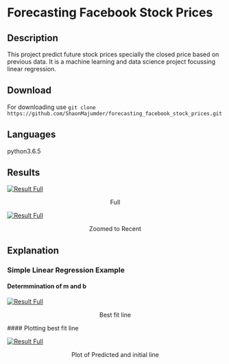 # Forecasting Facebook Stock Prices
## Description
This project predict future stock prices specially the closed price based on previous data.
It is a machine learning and data science project focussing linear regression.
## Download 
For downloading use 
       `git clone https://github.com/ShaonMajumder/forecasting_facebook_stock_prices.git`
## Languages
python3.6.5
## Results

[![Result Full](https://raw.githubusercontent.com/ShaonMajumder/forecasting_facebook_stock_prices/master/result.png)](https://twitter.com/Shaon_Mazoomder)
<p align="center"> Full </p>

[![Result Full](https://raw.githubusercontent.com/ShaonMajumder/forecasting_facebook_stock_prices/master/result2.png)](https://twitter.com/Shaon_Mazoomder)
<p align="center"> Zoomed to Recent </p>

## Explanation
### Simple Linear Regression Example
#### Determmination of m and b
[![Result Full](https://raw.githubusercontent.com/ShaonMajumder/forecasting_facebook_stock_prices/master/explain1.png)](https://twitter.com/Shaon_Mazoomder)
<p align="center"> Best fit line </p>
#### Plotting best fit line

[![Result Full](https://raw.githubusercontent.com/ShaonMajumder/forecasting_facebook_stock_prices/master/simple_linear_regression1.png)](https://twitter.com/Shaon_Mazoomder)
<p align="center"> Plot of Predicted and initial line</p>
